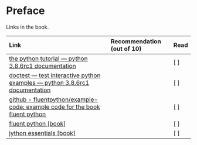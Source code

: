 
# Preface
Links in the book.

| Link    | Recommendation (out of 10)  | Read |
| :-------------|:-----|:----|
|[ the python tutorial — python 3.8.6rc1 documentation](  https://docs.python.org/3/tutorial/ )||[ ]|
|[ doctest — test interactive python examples — python 3.8.6rc1 documentation](  https://docs.python.org/3/library/doctest.html )||[ ]|
|[ github - fluentpython/example-code: example code for the book fluent python](  https://github.com/fluentpython/example-code )||[ ]|
|[ fluent python [book]](  http://bit.ly/fluent-python )||[ ]|
|[ jython essentials [book]](  http://bit.ly/jython-essentials )||[ ]|
